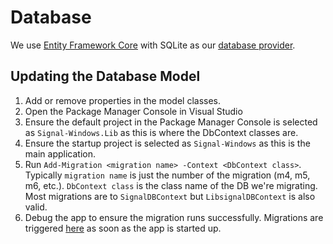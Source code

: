 # Database

We use [Entity Framework Core](https://docs.microsoft.com/en-us/ef/core/) with SQLite as our [database provider](https://docs.microsoft.com/en-us/ef/core/providers/sqlite/?tabs=dotnet-core-cli).

## Updating the Database Model

1. Add or remove properties in the model classes.
2. Open the Package Manager Console in Visual Studio
3. Ensure the default project in the Package Manager Console is selected as `Signal-Windows.Lib` as this is where the DbContext classes are.
4. Ensure the startup project is selected as `Signal-Windows` as this is the main application.
5. Run `Add-Migration <migration name> -Context <DbContext class>`. Typically `migration name` is just the number of the migration (m4, m5, m6, etc.). `DbContext class` is the class name of the DB we're migrating. Most migrations are to `SignalDBContext` but `LibsignalDBContext` is also valid.
6. Debug the app to ensure the migration runs successfully. Migrations are triggered [here](https://github.com/signal-csharp/Signal-Windows/blob/55598a6bdf57ce22f48fc18bc587b257122115a0/Signal-Windows/App.xaml.cs#L60-L61) as soon as the app is started up.
